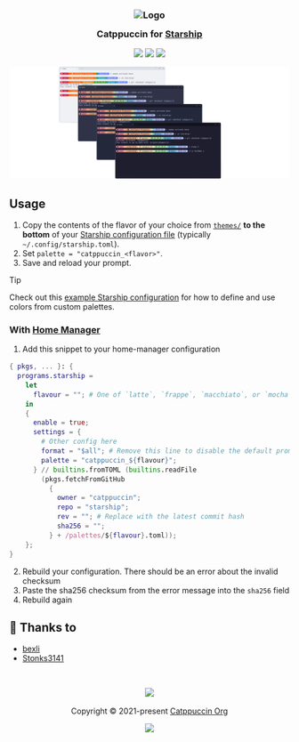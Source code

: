 <h3 align="center">
	<img src="https://raw.githubusercontent.com/catppuccin/catppuccin/main/assets/logos/exports/1544x1544_circle.png" width="100" alt="Logo"/><br/>
	<img src="https://raw.githubusercontent.com/catppuccin/catppuccin/main/assets/misc/transparent.png" height="30" width="0px"/>
	Catppuccin for <a href="https://starship.rs">Starship</a>
	<img src="https://raw.githubusercontent.com/catppuccin/catppuccin/main/assets/misc/transparent.png" height="30" width="0px"/>
</h3>

<p align="center">
	<a href="https://github.com/catppuccin/starship/stargazers"><img src="https://img.shields.io/github/stars/catppuccin/starship?colorA=363a4f&colorB=b7bdf8&style=for-the-badge"></a>
	<a href="https://github.com/catppuccin/starship/issues"><img src="https://img.shields.io/github/issues/catppuccin/starship?colorA=363a4f&colorB=f5a97f&style=for-the-badge"></a>
	<a href="https://github.com/catppuccin/starship/contributors"><img src="https://img.shields.io/github/contributors/catppuccin/starship?colorA=363a4f&colorB=a6da95&style=for-the-badge"></a>
</p>

<p align="center">
	<img src="assets/preview.webp"/>
</p>

## Usage

1. Copy the contents of the flavor of your choice from [`themes/`](./themes/) **to the bottom** of your [Starship configuration file](https://starship.rs/config/) (typically `~/.config/starship.toml`).
2. Set `palette = "catppuccin_<flavor>"`.
3. Save and reload your prompt.

> [!TIP]
> Check out this [example Starship configuration](starship.toml) for how to define and use colors from custom palettes.

### With [Home Manager](https://github.com/nix-community/home-manager)

1. Add this snippet to your home-manager configuration

```nix
{ pkgs, ... }: {
  programs.starship =
    let
      flavour = ""; # One of `latte`, `frappe`, `macchiato`, or `mocha`
    in
    {
      enable = true;
      settings = {
        # Other config here
        format = "$all"; # Remove this line to disable the default prompt format
        palette = "catppuccin_${flavour}";
      } // builtins.fromTOML (builtins.readFile
        (pkgs.fetchFromGitHub
          {
            owner = "catppuccin";
            repo = "starship";
            rev = ""; # Replace with the latest commit hash
            sha256 = "";
          } + /palettes/${flavour}.toml));
    };
}
```

2. Rebuild your configuration. There should be an error about the invalid checksum
3. Paste the sha256 checksum from the error message into the `sha256` field
4. Rebuild again

## 💝 Thanks to

- [bexli](https://github.com/joshpaulie)
- [Stonks3141](https://github.com/Stonks3141)

&nbsp;

<p align="center">
	<img src="https://raw.githubusercontent.com/catppuccin/catppuccin/main/assets/footers/gray0_ctp_on_line.svg?sanitize=true" />
</p>

<p align="center">
	Copyright &copy; 2021-present <a href="https://github.com/catppuccin" target="_blank">Catppuccin Org</a>
</p>

<p align="center">
	<a href="https://github.com/catppuccin/catppuccin/blob/main/LICENSE"><img src="https://img.shields.io/static/v1.svg?style=for-the-badge&label=License&message=MIT&logoColor=d9e0ee&colorA=363a4f&colorB=b7bdf8"/></a>
</p>
